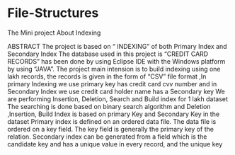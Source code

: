 # File-Structures
The Mini project About Indexing

ABSTRACT
The project is based on “ INDEXING” of both Primary Index and Secondary
Index
The database used in this project is “CREDIT CARD RECORDS” has been done by
using Eclipse IDE with the Windows platform by using “JAVA”.
The project main intension is to build indexing using one lakh records, the records
is given in the form of “CSV” file format ,In primary Indexing we use primary key
has credit card cvv number and in Secondary Index we use credit card holder name
has a Secondary key
We are performing Insertion, Deletion, Search and Build index for 1 lakh dataset
The searching is done based on binary search algorithm and Deletion ,Insertion,
Build Index is based on primary Key and Secondary Key in the dataset
Primary index is defined on an ordered data file. The data file is ordered on a key
field. The key field is generally the primary key of the relation.
Secondary index can be generated from a field which is the candidate key and has a
unique value in every record, and the unique key
